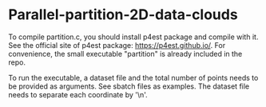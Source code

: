 # Parallel-partition-2D-data-clouds
To compile partition.c, you should install p4est package and compile with it. See the official site of p4est package: https://p4est.github.io/.
For convenience, the small executable "partition" is already included in the repo.

To run the executable, a dataset file and the total number of points needs to be provided as arguments. See sbatch files as examples.
The dataset file needs to separate each coordinate by '\n'.
